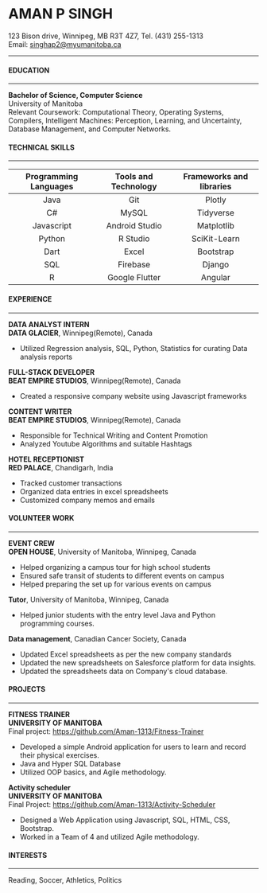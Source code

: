 
# AMAN P SINGH 
123 Bison drive, Winnipeg, MB R3T 4Z7, Tel. (431) 255-1313   
Email: singhap2@myumanitoba.ca

---

####  EDUCATION 

---
**Bachelor of Science, Computer Science**  
University of Manitoba   
Relevant Coursework: Computational Theory, Operating Systems, Compilers, Intelligent Machines: Perception, Learning, and Uncertainty, Database Management, and Computer Networks.

####  TECHNICAL SKILLS

---

| Programming Languages        | Tools and Technology           | Frameworks and libraries  |
| :-------------: |:-------------:| :-----:|
| Java     | Git | Plotly |
| C#      | MySQL      |   Tidyverse |
| Javascript | Android Studio      |    Matplotlib |
| Python | R Studio      |    SciKit-Learn |
| Dart |    Excel   |    Bootstrap |
| SQL | Firebase      |   Django  |
| R | Google Flutter      |  Angular   |

####  EXPERIENCE

---
**DATA ANALYST INTERN  
  DATA GLACIER**, Winnipeg(Remote), Canada    
  
- Utilized Regression analysis, SQL, Python, Statistics for 
  curating Data analysis reports 

**FULL-STACK DEVELOPER   
  BEAT EMPIRE STUDIOS**, Winnipeg(Remote), Canada    
  
- Created a responsive company website using Javascript frameworks

**CONTENT WRITER   
  BEAT EMPIRE STUDIOS**, Winnipeg(Remote), Canada    
  
- Responsible for Technical Writing and Content Promotion 
- Analyzed Youtube Algorithms and suitable Hashtags 

**HOTEL RECEPTIONIST   
  RED PALACE**, Chandigarh, India    
  
- Tracked customer transactions 
- Organized data entries in excel spreadsheets
- Customized company memos and emails 

####  VOLUNTEER WORK

---
**EVENT CREW   
  OPEN HOUSE**, University of Manitoba, Winnipeg, Canada 
  
- Helped organizing a campus tour for high school students 
- Ensured safe transit of students to different events on campus 
- Helped preparing the set up for various events on campus

**Tutor**, University of Manitoba, Winnipeg, Canada   

- Helped junior students with the entry level Java and Python programming courses.

**Data management**, Canadian Cancer Society, Canada

- Updated Excel spreadsheets as per the new company standards
- Updated the new spreadsheets on Salesforce platform for data insights.
- Updated the spreadsheets data on Company's cloud database.
 

####  PROJECTS

---

**FITNESS TRAINER    
UNIVERSITY OF MANITOBA**   
Final project: <https://github.com/Aman-1313/Fitness-Trainer>

- Developed a simple Android application for users to learn and record their physical exercises.  
- Java and  Hyper SQL Database   
- Utilized OOP basics, and Agile methodology. 

**Activity scheduler   
UNIVERSITY OF MANITOBA**  
Final Project: <https://github.com/Aman-1313/Activity-Scheduler>   

- Designed a Web Application using Javascript, SQL, HTML, CSS, Bootstrap.  
- Worked in a Team of 4 and utilized Agile methodology.

####  INTERESTS

---
Reading, Soccer, Athletics, Politics 
